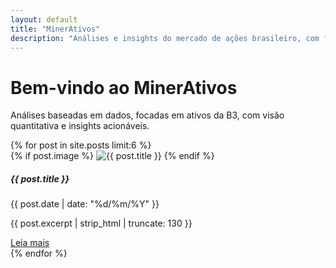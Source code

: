 ```yaml
---
layout: default
title: "MinerAtivos"
description: "Análises e insights do mercado de ações brasileiro, com foco em dados."
---
```


<!-- Bootstrap Container -->
<div class="container py-4">
  <!-- Navbar 
  <header class="sticky-top">
    <nav class="navbar navbar-expand-xl navbar-dark bg-dark">
      <div class="container-fluid">
        <a class="navbar-brand fs-4 fw-bold text-white" href="/">MinerAtivos</a>
        <button class="navbar-toggler" type="button" data-bs-toggle="collapse" data-bs-target="#navbarNav" aria-controls="navbarNav" aria-expanded="false" aria-label="Toggle navigation">
          <span class="navbar-toggler-icon"></span>
        </button>
        <div class="collapse navbar-collapse" id="navbarNav">
          <ul class="navbar-nav ms-auto">
            <li class="nav-item">
              <a class="nav-link text-white" href="/sobre">Sobre</a>
            </li>
            <li class="nav-item">
              <a class="nav-link text-white" href="/metodologia">Metodologia</a>
            </li>
            <li class="nav-item">
              <a class="nav-link text-white" href="https://x.com/MinerAtivos" target="_blank">Twitter</a>
            </li>
            <li class="nav-item">
              <a class="nav-link text-white" href="https://www.instagram.com/minerativos/" target="_blank">Instagram</a>
            </li>
          </ul>
        </div>
      </div>
    </nav>
  </header>-->

  <!-- Introducao -->
  <div class="mt-4 mb-5">
    <h1 class="fw-bold">Bem-vindo ao MinerAtivos</h1>
    <p class="lead">Análises baseadas em dados, focadas em ativos da B3, com visão quantitativa e insights acionáveis.</p>
  </div>

  <!-- Posts em destaque -->
  <div class="row">
    {% for post in site.posts limit:6 %}
    <div class="col-lg-4 col-md-6 mb-4">
      <div class="card h-100 shadow-sm border-0">
        {% if post.image %}
        <img src="{{ site.baseurl }}/img/{{ post.image }}" class="card-img-top" alt="{{ post.title }}">
        {% endif %}
        <div class="card-body d-flex flex-column">
          <h5 class="card-title fw-bold">{{ post.title }}</h5>
          <p class="card-text text-muted small">{{ post.date | date: "%d/%m/%Y" }}</p>
          <p class="card-text">{{ post.excerpt | strip_html | truncate: 130 }}</p>
          <a href="{{ post.url | relative_url }}" class="btn btn-outline-primary mt-auto stretched-link">Leia mais</a>
        </div>
      </div>
    </div>
    {% endfor %}
  </div>
</div>

<!-- Bootstrap JS -->
<script src="https://cdn.jsdelivr.net/npm/bootstrap@5.3.0/dist/js/bootstrap.bundle.min.js"></script>
